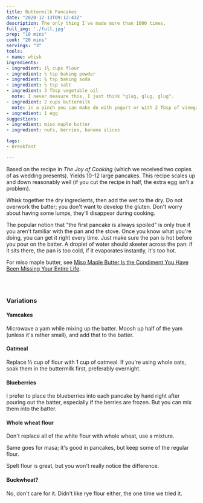 ```yaml
---
title: Buttermilk Pancakes
date: "2020-12-13T09:12:43Z"
description: The only thing I've made more than 1000 times.
full_img: './full.jpg'
prep: "10 mins"
cook: "20 mins"
servings: "3"
tools:
- name: whisk
ingredients:
- ingredient: 1½ cups flour
- ingredient: ½ tsp baking powder
- ingredient: ¾ tsp baking soda
- ingredient: ½ tsp salt
- ingredient: 3 Tbsp vegetable oil
  note: I never measure this, I just think "glug, glug, glug".
- ingredient: 2 cups buttermilk
  note: in a pinch you can make do with yogurt or with 2 Tbsp of vinegar mixed into 2 cups of milk
- ingredient: 1 egg
suggestions:
- ingredient: miso maple butter
- ingredient: nuts, berries, banana slices

tags:
- Breakfast

---
```


Based on the recipe in _The Joy of Cooking_ (which we received two copies of as wedding presents). Yields 10-12 large pancakes. This recipe scales up and down reasonably well (if you cut the recipe in half, the extra egg isn't a problem).

Whisk together the dry ingredients, then add the wet to the dry. Do not overwork the batter; you don't want to develop the gluten. Don't worry about having some lumps, they'll disappear during cooking.

The popular notion that "the first pancake is always spoiled" is only true if you aren't familiar with the pan and the stove. Once you know what you're doing, you can get it right every time. Just make sure the pan is hot before you pour on the batter. A droplet of water should skeeter across the pan: if it sits there, the pan is too cold, if it evaporates instantly, it's too hot.

For miso maple butter, see [Miso Maple Butter Is the Condiment You Have Been Missing Your Entire Life](https://www.myrecipes.com/extracrispy/miso-maple-butter-recipe).

### &nbsp;
### Variations

#### Yamcakes

Microwave a yam while mixing up the batter. Moosh up half of the yam (unless it's rather small), and add that to the batter.

#### Oatmeal

Replace ½ cup of flour with 1 cup of oatmeal. If you're using whole oats, soak them in the buttermilk first, preferably overnight.

#### Blueberries

I prefer to place the blueberries into each pancake by hand right after pouring out the batter, especially if the berries are frozen. But you can mix them into the batter.

#### Whole wheat flour

Don't replace all of the white flour with whole wheat, use a mixture.

Same goes for masa; it's good in pancakes, but keep some of the regular flour.

Spelt flour is great, but you won't really notice the difference.

#### Buckwheat?

No, don't care for it. Didn't like rye flour either, the one time we tried it.
